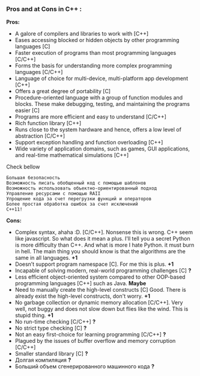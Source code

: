 ### Pros and at Cons in C++ : 

**Pros:**

* A galore of compilers and libraries to work with [C++]
* Eases accessing blocked or hidden objects by other programming languages [C]
* Faster execution of programs than most programming languages [C/C++]
* Forms the basis for understanding more complex programming languages [C/C++]
* Language of choice for multi-device, multi-platform app development [C++]
* Offers a great degree of portability [C]
* Procedure-oriented language with a group of function modules and blocks. These make debugging, testing, and maintaining the programs easier [C]
* Programs are more efficient and easy to understand [C/C++]
* Rich function library [C++]
* Runs close to the system hardware and hence, offers a low level of abstraction [C/C++]
* Support exception handling and function overloading [C++]
* Wide variety of application domains, such as games, GUI applications, and real-time mathematical simulations [C++]

Check bellow

```Algorithm
Большая безопасность
Возможность писать обобщенный код с помощью шаблонов
Возможность использовать объектно-ориентированный подход
Управление ресурсами с помощью RAII
Упрощение кода за счет перегрузки функций и операторов
Более простая обработка ошибок за счет исключений
C++11!
```

**Cons:**

* Complex syntax, ahaha :D. [C/C++]. Nonsense this is wrong. C++ seem like javascript. So what does it mean a plus. I'll tell you a secret Python is more difficulty than C++. And what is more I hate Python. it must burn in hell. The main thing you should know is that the algorithms are the same in all languages. **+1**
* Doesn’t support program namespace [C]. For me this is plus. **+1**
* Incapable of solving modern, real-world programming challenges [C] **?**
* Less efficient object-oriented system compared to other OOP-based programming languages [C++] such as Java. **Maybe**
* Need to manually create the high-level constructs [C]  Good. There is already exist the high-level constructs, don't worry. **+1**
* No garbage collection or dynamic memory allocation [C/C++]. Very well, not buggy and does not slow down but flies like the wind. This is stupid thing. **+1**
* No run-time checking [C/C++] **?**
* No strict type checking [C] **?**
* Not an easy first-choice for learning programming [C/C++] **?**
* Plagued by the issues of buffer overflow and memory corruption [C/C++]
* Smaller standard library [C] **?**
* Долгая компиляция **?**
* Больший объем сгенерированного машинного кода **?**
